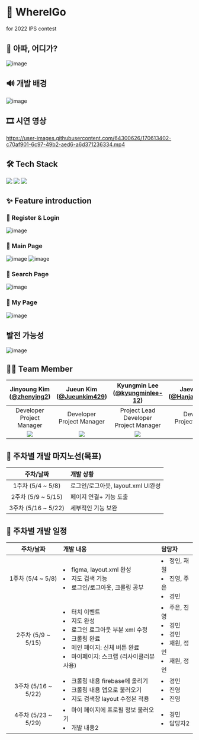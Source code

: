 # 👣 WhereIGo
for 2022 IPS contest

## 📌 아파, 어디가?
![image](https://user-images.githubusercontent.com/64300626/170614707-2ad76134-3d76-4e4c-9052-c09e19dd4d1c.png)


## 🔊 개발 배경
![image](https://user-images.githubusercontent.com/64300626/170614472-3e96b412-ffce-4214-938d-c7734f7a3b21.png)


## 🎞 시연 영상
https://user-images.githubusercontent.com/64300626/170613402-c70af901-6c97-49b2-aed6-a6d371236334.mp4


## 🛠 Tech Stack
<img src="https://img.shields.io/badge/AndroidStudio-3DDC84?style=flat-square&logo=androidstudio&logoColor=white"/></a>
<img src="https://img.shields.io/badge/Firebase-FFCA28?style=flat-square&logo=Firebase&logoColor=white"/></a>
<img src="https://img.shields.io/badge/Python-3766AB?style=flat-square&logo=Python&logoColor=white"/></a>

## ✨ Feature introduction
### 🔸 Register & Login
![image](https://user-images.githubusercontent.com/64300626/170615106-31d3551b-b8d8-4d26-9733-6cf9eafa443f.png)


### 🔸 Main Page
![image](https://user-images.githubusercontent.com/64300626/170615161-ef1543fd-a59c-4643-b49c-6fc7cf99401d.png)
![image](https://user-images.githubusercontent.com/64300626/170615189-21001582-f15e-45f9-9343-e62797e93e0f.png)


### 🔸 Search Page
![image](https://user-images.githubusercontent.com/64300626/170615204-4c08c933-ab28-4cc1-a947-a8b7b772049e.png)

### 🔸 My Page
![image](https://user-images.githubusercontent.com/64300626/170615218-3e26b393-e8ba-48c6-9957-0d0e0fa8ffc4.png)

## 발전 가능성
![image](https://user-images.githubusercontent.com/64300626/170615279-db2482bc-6005-49c5-a5d9-dd170bf994d0.png)


## 🙆‍♀ Team Member 
|Jinyoung Kim<br/>([@zhenying2](https://github.com/zhenying2))|Jueun Kim<br/>([@Jueunkim429](https://github.com/Jueunkim429))|Kyungmin Lee<br/>([@kyungminlee-12](https://github.com/kyungminlee-12))|Jaewon Han<br/>([@Hanjaewon0215](https://github.com/Hanjaewon0215))|Jungin Hong<br/>([@hongjungin](https://github.com/hongjungin))|
|:----------:|:----------:|:----------:|:----------:|:----------:|
|Developer<br/>Project Manager|Developer<br/>Project Manager|Project Lead<br/>Developer<br/>Project Manager|Developer<br/>Project Manager|Developer<br/>Project Manager|
|![](https://github.com/zhenying2.png)|![](https://github.com/Jueunkim429.png)|![](https://github.com/kyungminlee-12.png)|![](https://github.com/hongjungin.png)|![](https://github.com/Hanjaewon0215.png)|


## 💚 주차별 개발 마지노선(목표)
| 주차/날짜 | 개발 상황 |
|:----------:|:----------|
| 1주차 (5/4 ~ 5/8)|로그인/로그아웃, layout.xml UI완성|
| 2주차 (5/9 ~ 5/15)|페이지 연결+ 기능 도출|
| 3주차 (5/16 ~ 5/22)|세부적인 기능 보완|

## 💙 주차별 개발 일정
| 주차/날짜 | 개발 내용 | 담당자 |
|:----------:|:----------|:----------|
| 1주차 (5/4 ~ 5/8)| <li>figma, layout.xml 완성</li><li>지도 검색 기능</li> <li>로그인/로그아웃, 크롤링 공부</li> | <li>정인, 재원</li> <li>진영, 주은</li> <li>경민</li> |
| 2주차 (5/9 ~ 5/15)| <li>터치 이벤트</li><li>지도 완성</li><li>로그인 로그아웃 부분 xml 수정</li><li>크롤링 완료</li> <li>메인 페이지: 신체 버튼 완료</li><li>마이페이지: 스크랩 (리사이클러뷰 사용) </li>| <li>주은, 진영</li> <li>경민</li><li>경민</li><li>재원, 정인</li><li>재원, 정인</li> |
| 3주차 (5/16 ~ 5/22)| <li>크롤링 내용 firebase에 올리기</li><li>크롤링 내용 앱으로 불러오기</li><li>지도 검색창 layout 수정본 적용</li> | <li>경민</li> <li>진영</li><li>진영</li> |
| 4주차 (5/23 ~ 5/29)| <li>마이 페이지에 프로필 정보 불러오기</li><li>개발 내용2</li> | <li>경민</li> <li>담당자2</li> |
